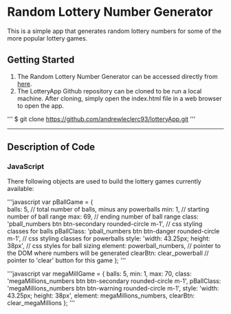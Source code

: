 <!-- Heading -->
# Random Lottery Number Generator

<!-- Description -->
This is a simple app that generates random lottery numbers for some of the more popular lottery games.

<!-- Installation and Access -->
## Getting Started
1. The Random Lottery Number Generator can be accessed directly from [here](https://www.technology-unbound.com/lottery_app/).
2. The LotteryApp Github repository can be cloned to be run a local machine. After cloning, simply open the index.html file in a web browser to open the app.

'''
$ git clone https://github.com/andrewleclerc93/lotteryApp.git
'''

---
<!-- Code Descriptions -->
## Description of Code

<!-- JavaScript -->
### JavaScript
There following objects are used to build the lottery games currently available:

'''javascript
var pBallGame = {    
    balls: 5,    // total number of balls, minus any powerballs
    min: 1,    // starting number of ball range
    max: 69,    // ending number of ball range
    class: 'pball_numbers btn btn-secondary rounded-circle m-1',    // css styling classes for balls
    pBallClass: 'pball_numbers btn btn-danger rounded-circle m-1',    // css styling classes for powerballs
    style: 'width: 43.25px; height: 38px',    // css styles for ball sizing
    element: powerball_numbers,    // pointer to the DOM where numbers will be generated
    clearBtn: clear_powerball    // pointer to 'clear' button for this game
};
'''

'''javascript
var megaMillGame = {
    balls: 5,
    min: 1,
    max: 70,
    class: 'megaMillions_numbers btn btn-secondary rounded-circle m-1',
    pBallClass: 'megaMillions_numbers btn btn-warning rounded-circle m-1',
    style: 'width: 43.25px; height: 38px',
    element: megaMillions_numbers,
    clearBtn: clear_megaMillions
};
'''



